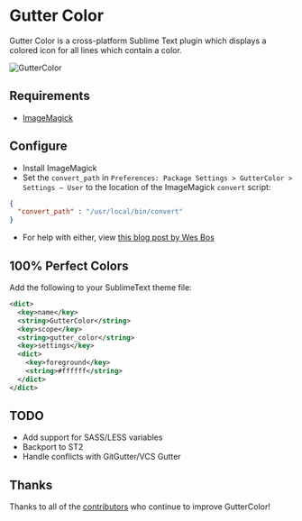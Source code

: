 # Gutter Color

Gutter Color is a cross-platform Sublime Text plugin which displays a colored icon for all lines which contain a color.

![GutterColor](screenshot.png)

## Requirements

* [ImageMagick](http://www.imagemagick.org/)

## Configure

* Install ImageMagick
* Set the `convert_path` in `Preferences: Package Settings > GutterColor > Settings – User` to the location of the ImageMagick `convert` script:

```json
{
  "convert_path" : "/usr/local/bin/convert"
}
```
* For help with either, view [this blog post by Wes Bos](http://wesbos.com/css-gutter-color-sublime-text/)

## 100% Perfect Colors
Add the following to your SublimeText theme file:

```xml
<dict>
  <key>name</key>
  <string>GutterColor</string>
  <key>scope</key>
  <string>gutter_color</string>
  <key>settings</key>
  <dict>
    <key>foreground</key>
    <string>#ffffff</string>
  </dict>
</dict>
```

## TODO

* Add support for SASS/LESS variables
* Backport to ST2
* Handle conflicts with GitGutter/VCS Gutter

## Thanks
Thanks to all of the [contributors](https://github.com/ggordan/GutterColor/graphs/contributors) who continue to improve GutterColor!
